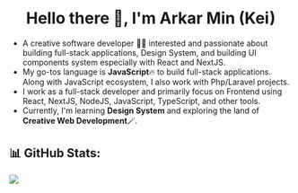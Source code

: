 <h1 align="center">
  Hello there 👋, I'm Arkar Min (Kei)
</h1>

- A creative software developer 🧑‍💻 interested and passionate about building full-stack applications, Design System, and building UI components system especially with React and NextJS.
- My go-tos language is **JavaScript**🔥 to build full-stack applications. Along with JavaScript ecosystem, I also work with Php/Laravel projects.
- I work as a full-stack developer and primarily focus on Frontend using React, NextJS, NodeJS, JavaScript, TypeScript, and other tools.
- Currently, I'm learning **Design System** and exploring the land of **Creative Web Development**🪄.

## 📊 GitHub Stats:
![](https://github-readme-stats.vercel.app/api/top-langs/?username=Kei-K23&theme=dark&hide_border=false&include_all_commits=false&count_private=false&layout=compact)
